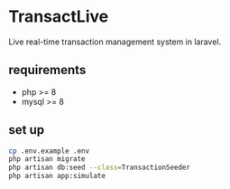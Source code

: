 # TransactLive

Live real-time transaction management system in laravel.

## requirements

- php >= 8
- mysql >= 8

## set up

```bash
cp .env.example .env
php artisan migrate
php artisan db:seed --class=TransactionSeeder
php artisan app:simulate

```
